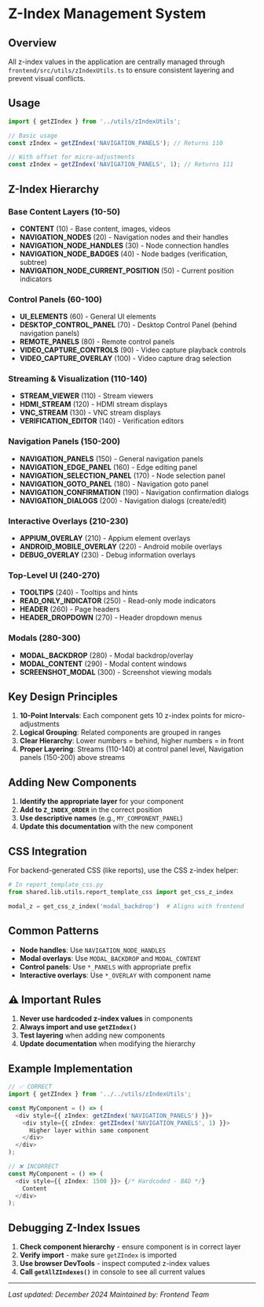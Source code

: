 # Z-Index Management System

## Overview

All z-index values in the application are centrally managed through `frontend/src/utils/zIndexUtils.ts` to ensure consistent layering and prevent visual conflicts.

## Usage

```typescript
import { getZIndex } from '../utils/zIndexUtils';

// Basic usage
const zIndex = getZIndex('NAVIGATION_PANELS'); // Returns 110

// With offset for micro-adjustments
const zIndex = getZIndex('NAVIGATION_PANELS', 1); // Returns 111
```

## Z-Index Hierarchy

### Base Content Layers (10-50)
- **CONTENT** (10) - Base content, images, videos
- **NAVIGATION_NODES** (20) - Navigation nodes and their handles
- **NAVIGATION_NODE_HANDLES** (30) - Node connection handles
- **NAVIGATION_NODE_BADGES** (40) - Node badges (verification, subtree)
- **NAVIGATION_NODE_CURRENT_POSITION** (50) - Current position indicators

### Control Panels (60-100)
- **UI_ELEMENTS** (60) - General UI elements
- **DESKTOP_CONTROL_PANEL** (70) - Desktop Control Panel (behind navigation panels)
- **REMOTE_PANELS** (80) - Remote control panels
- **VIDEO_CAPTURE_CONTROLS** (90) - Video capture playback controls
- **VIDEO_CAPTURE_OVERLAY** (100) - Video capture drag selection

### Streaming & Visualization (110-140)
- **STREAM_VIEWER** (110) - Stream viewers
- **HDMI_STREAM** (120) - HDMI stream displays
- **VNC_STREAM** (130) - VNC stream displays
- **VERIFICATION_EDITOR** (140) - Verification editors

### Navigation Panels (150-200)
- **NAVIGATION_PANELS** (150) - General navigation panels
- **NAVIGATION_EDGE_PANEL** (160) - Edge editing panel
- **NAVIGATION_SELECTION_PANEL** (170) - Node selection panel
- **NAVIGATION_GOTO_PANEL** (180) - Navigation goto panel
- **NAVIGATION_CONFIRMATION** (190) - Navigation confirmation dialogs
- **NAVIGATION_DIALOGS** (200) - Navigation dialogs (create/edit)

### Interactive Overlays (210-230)
- **APPIUM_OVERLAY** (210) - Appium element overlays
- **ANDROID_MOBILE_OVERLAY** (220) - Android mobile overlays
- **DEBUG_OVERLAY** (230) - Debug information overlays

### Top-Level UI (240-270)
- **TOOLTIPS** (240) - Tooltips and hints
- **READ_ONLY_INDICATOR** (250) - Read-only mode indicators
- **HEADER** (260) - Page headers
- **HEADER_DROPDOWN** (270) - Header dropdown menus

### Modals (280-300)
- **MODAL_BACKDROP** (280) - Modal backdrop/overlay
- **MODAL_CONTENT** (290) - Modal content windows
- **SCREENSHOT_MODAL** (300) - Screenshot viewing modals

## Key Design Principles

1. **10-Point Intervals**: Each component gets 10 z-index points for micro-adjustments
2. **Logical Grouping**: Related components are grouped in ranges
3. **Clear Hierarchy**: Lower numbers = behind, higher numbers = in front
4. **Proper Layering**: Streams (110-140) at control panel level, Navigation panels (150-200) above streams

## Adding New Components

1. **Identify the appropriate layer** for your component
2. **Add to `Z_INDEX_ORDER`** in the correct position
3. **Use descriptive names** (e.g., `MY_COMPONENT_PANEL`)
4. **Update this documentation** with the new component

## CSS Integration

For backend-generated CSS (like reports), use the CSS z-index helper:

```python
# In report_template_css.py
from shared.lib.utils.report_template_css import get_css_z_index

modal_z = get_css_z_index('modal_backdrop')  # Aligns with frontend
```

## Common Patterns

- **Node handles**: Use `NAVIGATION_NODE_HANDLES`
- **Modal overlays**: Use `MODAL_BACKDROP` and `MODAL_CONTENT`
- **Control panels**: Use `*_PANELS` with appropriate prefix
- **Interactive overlays**: Use `*_OVERLAY` with component name

## ⚠️ Important Rules

1. **Never use hardcoded z-index values** in components
2. **Always import and use `getZIndex()`**
3. **Test layering** when adding new components
4. **Update documentation** when modifying the hierarchy

## Example Implementation

```typescript
// ✅ CORRECT
import { getZIndex } from '../../utils/zIndexUtils';

const MyComponent = () => (
  <div style={{ zIndex: getZIndex('NAVIGATION_PANELS') }}>
    <div style={{ zIndex: getZIndex('NAVIGATION_PANELS', 1) }}>
      Higher layer within same component
    </div>
  </div>
);

// ❌ INCORRECT
const MyComponent = () => (
  <div style={{ zIndex: 1500 }}> {/* Hardcoded - BAD */}
    Content
  </div>
);
```

## Debugging Z-Index Issues

1. **Check component hierarchy** - ensure component is in correct layer
2. **Verify import** - make sure `getZIndex` is imported
3. **Use browser DevTools** - inspect computed z-index values
4. **Call `getAllZIndexes()`** in console to see all current values

---

*Last updated: December 2024*
*Maintained by: Frontend Team*

